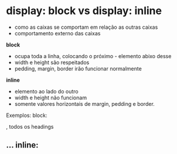 # display: block vs display: inline

- como as caixas se comportam em relação as outras caixas
- comportamento externo das caixas

**block**
- ocupa toda a linha, colocando o próximo - elemento abixo desse
- width e height são respeitados
- pedding, margin, border irão funcionar normalmente

**inline**
- elemento ao lado do outro
- width e height não funcionam
- somente valores horizontais de margin, pedding e border.

Exemplos:
block: <p>  <div>  <section>, todos os headings <h1><h2>...
inline: <a>  <strong>  <span>  <em>